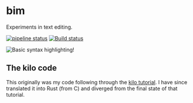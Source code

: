 # bim

Experiments in text editing.

[![pipeline status](https://gitlab.com/wjlroe/bim/badges/master/pipeline.svg)](https://gitlab.com/wjlroe/bim/commits/master)
[![Build status](https://ci.appveyor.com/api/projects/status/ma0vsxdpaqijtki9/branch/master?svg=true)](https://ci.appveyor.com/project/WilliamRoe/bim-mwu46/branch/master)


![Basic syntax highlighting!](https://i.imgur.com/uSDZ2Wn.png)

## The kilo code

This originally was my code following through the [kilo tutorial](http://viewsourcecode.org/snaptoken/kilo/).
I have since translated it into Rust (from C) and diverged from the final
state of that tutorial.
